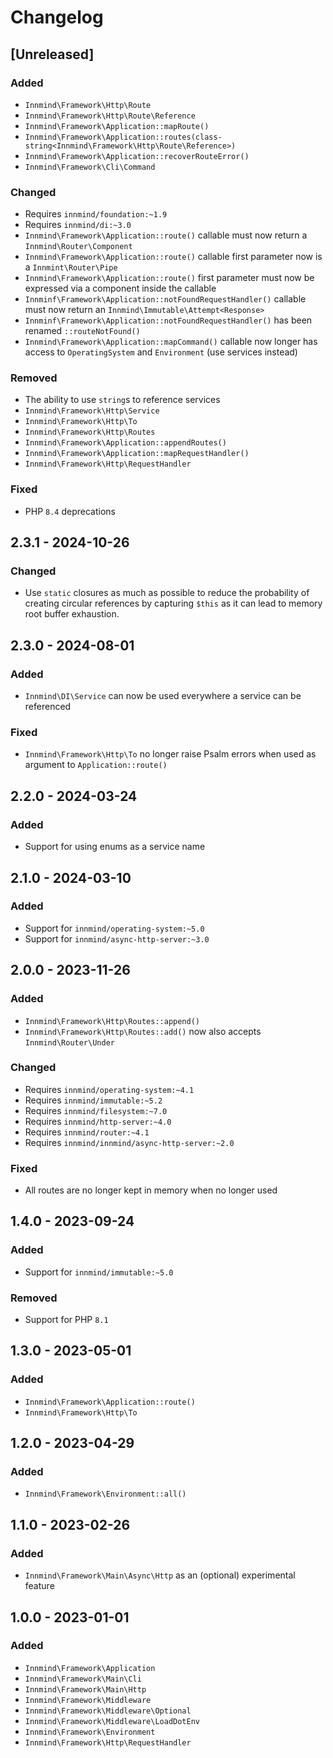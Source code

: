 # Changelog

## [Unreleased]

### Added

- `Innmind\Framework\Http\Route`
- `Innmind\Framework\Http\Route\Reference`
- `Innmind\Framework\Application::mapRoute()`
- `Innmind\Framework\Application::routes(class-string<Innmind\Framework\Http\Route\Reference>)`
- `Innmind\Framework\Application::recoverRouteError()`
- `Innmind\Framework\Cli\Command`

### Changed

- Requires `innmind/foundation:~1.9`
- Requires `innmind/di:~3.0`
- `Innmind\Framework\Application::route()` callable must now return a `Innmind\Router\Component`
- `Innmind\Framework\Application::route()` callable first parameter now is a `Innmint\Router\Pipe`
- `Innmind\Framework\Application::route()` first parameter must now be expressed via a component inside the callable
- `Innminf\Framework\Application::notFoundRequestHandler()` callable must now return an `Innmind\Immutable\Attempt<Response>`
- `Innminf\Framework\Application::notFoundRequestHandler()` has been renamed `::routeNotFound()`
- `Innmind\Framework\Application::mapCommand()` callable now longer has access to `OperatingSystem` and `Environment` (use services instead)

### Removed

- The ability to use `string`s to reference services
- `Innmind\Framework\Http\Service`
- `Innmind\Framework\Http\To`
- `Innmind\Framework\Http\Routes`
- `Innmind\Framework\Application::appendRoutes()`
- `Innmind\Framework\Application::mapRequestHandler()`
- `Innmind\Framework\Http\RequestHandler`

### Fixed

- PHP `8.4` deprecations

## 2.3.1 - 2024-10-26

### Changed

- Use `static` closures as much as possible to reduce the probability of creating circular references by capturing `$this` as it can lead to memory root buffer exhaustion.

## 2.3.0 - 2024-08-01

### Added

- `Innmind\DI\Service` can now be used everywhere a service can be referenced

### Fixed

- `Innmind\Framework\Http\To` no longer raise Psalm errors when used as argument to `Application::route()`

## 2.2.0 - 2024-03-24

### Added

- Support for using enums as a service name

## 2.1.0 - 2024-03-10

### Added

- Support for `innmind/operating-system:~5.0`
- Support for `innmind/async-http-server:~3.0`

## 2.0.0 - 2023-11-26

### Added

- `Innmind\Framework\Http\Routes::append()`
- `Innmind\Framework\Http\Routes::add()` now also accepts `Innmind\Router\Under`

### Changed

- Requires `innmind/operating-system:~4.1`
- Requires `innmind/immutable:~5.2`
- Requires `innmind/filesystem:~7.0`
- Requires `innmind/http-server:~4.0`
- Requires `innmind/router:~4.1`
- Requires `innmind/innmind/async-http-server:~2.0`

### Fixed

- All routes are no longer kept in memory when no longer used

## 1.4.0 - 2023-09-24

### Added

- Support for `innmind/immutable:~5.0`

### Removed

- Support for PHP `8.1`

## 1.3.0 - 2023-05-01

### Added

- `Innmind\Framework\Application::route()`
- `Innmind\Framework\Http\To`

## 1.2.0 - 2023-04-29

### Added

- `Innmind\Framework\Environment::all()`

## 1.1.0 - 2023-02-26

### Added

- `Innmind\Framework\Main\Async\Http` as an (optional) experimental feature

## 1.0.0 - 2023-01-01

### Added

- `Innmind\Framework\Application`
- `Innmind\Framework\Main\Cli`
- `Innmind\Framework\Main\Http`
- `Innmind\Framework\Middleware`
- `Innmind\Framework\Middleware\Optional`
- `Innmind\Framework\Middleware\LoadDotEnv`
- `Innmind\Framework\Environment`
- `Innmind\Framework\Http\RequestHandler`
